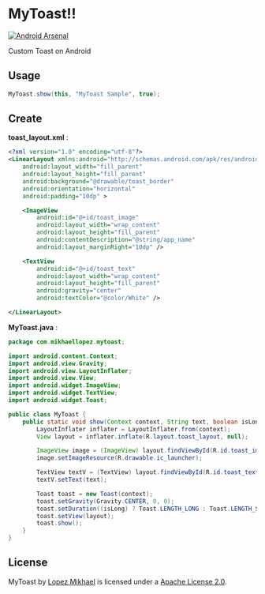 MyToast!!
=======
[![Android Arsenal](https://img.shields.io/badge/Android%20Arsenal-MyToast-green.svg?style=flat)](https://android-arsenal.com/details/1/2849)

Custom Toast on Android


Usage
-----

```java
MyToast.show(this, "MyToast Sample", true);
```

Create
-----

**toast_layout.xml** :
```xml
<?xml version="1.0" encoding="utf-8"?>
<LinearLayout xmlns:android="http://schemas.android.com/apk/res/android"
    android:layout_width="fill_parent"
    android:layout_height="fill_parent"
    android:background="@drawable/toast_border"
    android:orientation="horizontal"
    android:padding="10dp" >

    <ImageView
        android:id="@+id/toast_image"
        android:layout_width="wrap_content"
        android:layout_height="fill_parent"
        android:contentDescription="@string/app_name"
        android:layout_marginRight="10dp" />

    <TextView
        android:id="@+id/toast_text"
        android:layout_width="wrap_content"
        android:layout_height="fill_parent"
        android:gravity="center"
        android:textColor="@color/White" />

</LinearLayout>
```

**MyToast.java** :
```java
package com.mikhaellopez.mytoast;

import android.content.Context;
import android.view.Gravity;
import android.view.LayoutInflater;
import android.view.View;
import android.widget.ImageView;
import android.widget.TextView;
import android.widget.Toast;

public class MyToast {
    public static void show(Context context, String text, boolean isLong) {
        LayoutInflater inflater = LayoutInflater.from(context);
        View layout = inflater.inflate(R.layout.toast_layout, null);

        ImageView image = (ImageView) layout.findViewById(R.id.toast_image);
        image.setImageResource(R.drawable.ic_launcher);

        TextView textV = (TextView) layout.findViewById(R.id.toast_text);
        textV.setText(text);

        Toast toast = new Toast(context);
        toast.setGravity(Gravity.CENTER, 0, 0);
        toast.setDuration((isLong) ? Toast.LENGTH_LONG : Toast.LENGTH_SHORT);
        toast.setView(layout);
        toast.show();
    }
}
```

License
-----

MyToast by [Lopez Mikhael](http://mikhaellopez.com/) is licensed under a [Apache License 2.0](http://www.apache.org/licenses/LICENSE-2.0).
